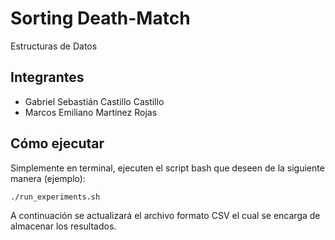 # Sorting Death-Match

Estructuras de Datos

## Integrantes

- Gabriel Sebastián Castillo Castillo
- Marcos Emiliano Martínez Rojas

## Cómo ejecutar

Simplemente en terminal, ejecuten el script bash que deseen de la siguiente manera (ejemplo): 
```bash
./run_experiments.sh
```
A continuación se actualizará el archivo formato CSV el cual se encarga de almacenar los resultados. 